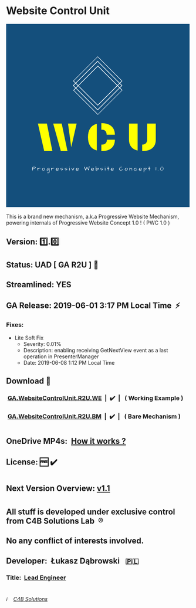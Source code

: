 # Website Control Unit

![Website Control Unit](/Website_Control_Unit_logo.png)

This is a brand new mechanism, a.k.a Progressive Website Mechanism, powering internals of Progressive Website Concept 1.0 ! ( PWC 1.0 )
##
## Version:&nbsp;:one:.:zero:
## Status:&nbsp;UAD&nbsp;[ GA R2U ]&nbsp;:pushpin:
## Streamlined:&nbsp;YES
## GA Release: 2019-06-01 3:17 PM Local Time &nbsp;:zap:
### Fixes:
 - Lite Soft Fix
    - Severity: 0.01%
    - Description: enabling receiving GetNextView event as a last operation in PresenterManager 
    - Date: 2019-06-08 1:12 PM Local Time
## Download&nbsp;:round_pushpin:
### &nbsp;[GA.WebsiteControlUnit.R2U.WE](https://minhaskamal.github.io/DownGit/#/home?url=https://github.com/Open-Source-4-Better-Tomorrow/Website_Control_Unit/blob/master/download/GA.WebsiteControlUnit.R2U.WorkingExample.zip "Download GA R2U working example")&nbsp;&nbsp;|&nbsp;&nbsp;:heavy_check_mark:&nbsp;&nbsp;|&nbsp;&nbsp; ( Working Example )
### &nbsp;[GA.WebsiteControlUnit.R2U.BM](https://minhaskamal.github.io/DownGit/#/home?url=https://github.com/Open-Source-4-Better-Tomorrow/Website_Control_Unit/blob/master/download/GA.WebsiteControlUnit.R2U.BareMechanism.zip "Download GA R2U bare mechanism")&nbsp;&nbsp;|&nbsp;&nbsp;:heavy_check_mark:&nbsp;&nbsp;|&nbsp;&nbsp; ( Bare Mechanism )
#
## OneDrive MP4s:&nbsp; [How it works ?](https://1drv.ms/f/s!Av2ZrNqOVnWL9yW0tKXfC3v-oCxz "Tech clips covering behind-the-scenes internals !")
## License:&nbsp;:free:&nbsp;:heavy_check_mark:
#
#
## Next Version Overview: [v1.1](/improvements/v1.1.md "Go to details covering next major improvement of WCU")
#
#
## All stuff is developed under exclusive control from C4B Solutions Lab &nbsp;:registered:
## No any conflict of interests involved. 
##
## Developer:&nbsp; Łukasz Dąbrowski &nbsp;&nbsp;:poland:
### Title:&nbsp; [Lead Engineer](https://medium.com/engineering-leadership/what-does-a-lead-engineer-do-ec8cdc119ff7 "What does a lead engineer do ?")
#
###### :information_source: &nbsp;&nbsp; [C4B Solutions](https://c4b.solutions)
